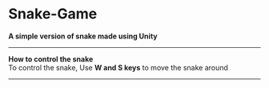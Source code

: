 # Snake-Game

**A simple version of snake made using Unity**

----

**How to control the snake**\
To control the snake, Use **W and S keys** to move the snake around

----

